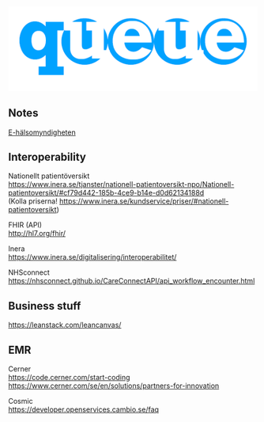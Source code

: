 ![](queue.png)  

## Notes

[E-hälsomyndigheten](https://www.ehalsomyndigheten.se/om-oss/)


## Interoperability
Nationellt patientöversikt  
https://www.inera.se/tjanster/nationell-patientoversikt-npo/Nationell-patientoversikt/#cf79d442-185b-4ce9-b14e-d0d62134188d  
(Kolla priserna! https://www.inera.se/kundservice/priser/#nationell-patientoversikt)


FHIR (API)  
http://hl7.org/fhir/

Inera  
https://www.inera.se/digitalisering/interoperabilitet/

NHSconnect  
https://nhsconnect.github.io/CareConnectAPI/api_workflow_encounter.html

## Business stuff
https://leanstack.com/leancanvas/


## EMR

Cerner  
https://code.cerner.com/start-coding
https://www.cerner.com/se/en/solutions/partners-for-innovation

Cosmic  
https://developer.openservices.cambio.se/faq
